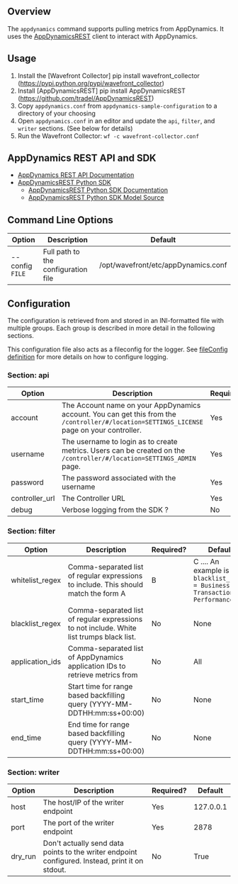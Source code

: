 ## Overview
The `appdynamics` command supports pulling metrics from AppDynamics.  It uses the [AppDynamicsREST](https://github.com/tradel/AppDynamicsREST/) client to interact with AppDynamics.

## Usage
1. Install the [Wavefront Collector] pip install wavefront_collector (https://pypi.python.org/pypi/wavefront_collector)
2. Install [AppDynamicsREST] pip install AppDynamicsREST (https://github.com/tradel/AppDynamicsREST)
3. Copy `appdynamics.conf` from `appdynamics-sample-configuration` to a directory of your choosing
4. Open `appdynamics.conf` in an editor and update the `api`, `filter`, and `writer` sections.  (See below for details)
5. Run the Wavefront Collector:
```wf -c wavefront-collector.conf```

## AppDynamics REST API and SDK
* [AppDynamics REST API Documentation](https://docs.appdynamics.com/display/PRO41/Use+the+AppDynamics+REST+API)
* [AppDynamicsREST Python SDK](https://github.com/tradel/AppDynamicsREST/)
  * [AppDynamicsREST Python SDK Documentation](http://appdynamicsrest.readthedocs.io/en/latest/appsphere.html)
  * [AppDynamicsREST Python SDK Model Source](http://appdynamicsrest.readthedocs.io/en/latest/_modules/appd/model.html)

## Command Line Options
| Option | Description | Default |
| ------ | ----------- | ------- |
| --config `FILE` | Full path to the configuration file | /opt/wavefront/etc/appDynamics.conf |

## Configuration
The configuration is retrieved from and stored in an INI-formatted file with multiple groups.  Each group is described in more detail in the following sections. 

This configuration file also acts as a fileconfig for the logger.  See [fileConfig definition](https://docs.python.org/2/library/logging.config.html#logging.config.fileConfig) for more details on how to configure logging.

### Section: api
| Option | Description | Required? | Default |
| ------ | ----------- | ------- | ------- |
| account | The Account name on your AppDynamics account.  You can get this from the `/controller/#/location=SETTINGS_LICENSE` page on your controller. | Yes | None |
| username | The username to login as to create metrics.  Users can be created on the `/controller/#/location=SETTINGS_ADMIN` page. | Yes | None |
| password | The password associated with the username | Yes | None |
| controller_url | The Controller URL | Yes | None |
| debug | Verbose logging from the SDK ? | No | False |

### Section: filter
| Option | Description | Required? | Default |
| ------ | ----------- | ------- | ------- |
| whitelist_regex | Comma-separated list of regular expressions to include.  This should match the form A|B|C ....  An example is : `blacklist_regex = Business Transaction Performance\|.*`| No | None |
| blacklist_regex | Comma-separated list of regular expressions to not include. White list trumps black list. | No | None |
| application_ids | Comma-separated list of AppDynamics application IDs to retrieve metrics from | No | All |
| start_time | Start time for range based backfilling query (YYYY-MM-DDTHH:mm:ss+00:00) | No | None |
| end_time | End time for range based backfilling query (YYYY-MM-DDTHH:mm:ss+00:00) | No | None |

### Section: writer
| Option | Description | Required? | Default |
| ------ | ----------- | ------- | ------- |
| host | The host/IP of the writer endpoint | Yes | 127.0.0.1 |
| port | The port of the writer endpoint | Yes | 2878 |
| dry_run | Don't actually send data points to the writer endpoint configured.  Instead, print it on stdout. | No | True |

